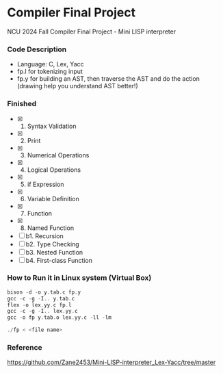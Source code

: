 # Compiler Final Project
NCU 2024 Fall Compiler Final Project - Mini LISP interpreter

### Code Description
+ Language: C, Lex, Yacc
+ fp.l for tokenizing input
+ fp.y for building an AST, then traverse the AST and do the action (drawing help you understand AST better!)

### Finished

- [x] 1. Syntax Validation
- [x] 2. Print
- [x] 3. Numerical Operations
- [x] 4. Logical Operations
- [x] 5. if Expression
- [x] 6. Variable Definition
- [x] 7. Function
- [x] 8. Named Function
- [ ] b1. Recursion
- [ ] b2. Type Checking
- [ ] b3. Nested Function
- [ ] b4. First-class Function

### How to Run it in Linux system (Virtual Box)
```cpp
bison -d -o y.tab.c fp.y
gcc -c -g -I.. y.tab.c
flex -o lex.yy.c fp.l
gcc -c -g -I.. lex.yy.c
gcc -o fp y.tab.o lex.yy.c -ll -lm
```
```cpp
./fp < <file name>
```

### Reference
<https://github.com/Zane2453/Mini-LISP-interpreter_Lex-Yacc/tree/master>
